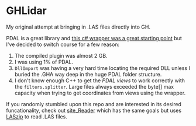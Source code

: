 # GHLidar
My original attempt at bringing in .LAS files directly into GH.

PDAL is a great library and [this c# wrapper was a great starting point](https://github.com/PDAL/CAPI) but I've decided to switch course for a few reason:

1. The compiled plugin was almost 2 GB.
2. I was using 1% of PDAL.
3. `DllImport` was having a very hard time locating the required DLL unless I buried the .GHA way deep in the huge PDAL folder structure.
4. I don't know enough C++ to get the *PDAL views* to work correctly with the `filters.splitter`. Large files always exceeded the byte[] max capacity when trying to get coordinates from views using the wrapper.

If you randomly stumbled upon this repo and are interested in its desired funcationality, check out [site_Reader](https://github.com/aarcThom/site_Reader) which has the same goals but uses [LASzip](https://github.com/LASzip/LASzip) to read .LAS files.
